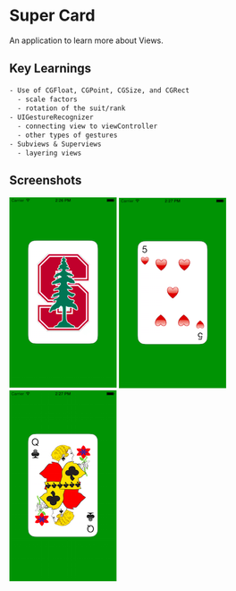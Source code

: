 # Super Card

An application to learn more about Views. 


## Key Learnings
```
- Use of CGFloat, CGPoint, CGSize, and CGRect
  - scale factors
  - rotation of the suit/rank
- UIGestureRecognizer
  - connecting view to viewController
  - other types of gestures
- Subviews & Superviews
  - layering views
```

## Screenshots

![starting image](/images/start.png?raw=true "starting image")
![5 of hearts](/images/5-hearts.png?raw=true "5 of hearts")
![queen of clubs](/images/queen.png?raw=true "queen of clubs")
